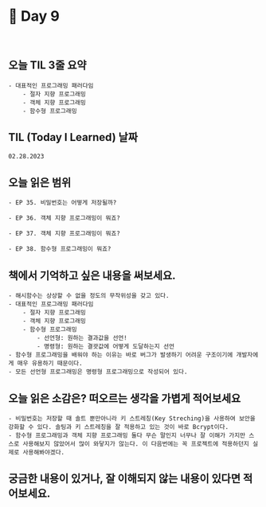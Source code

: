 # 📔 Day 9

<br>

## 오늘 TIL 3줄 요약

    - 대표적인 프로그래밍 패러다임
        - 절자 지향 프로그래밍
        - 객체 지향 프로그래밍
        - 함수형 프로그래밍

## TIL (Today I Learned) 날짜

    02.28.2023

## 오늘 읽은 범위

    - EP 35. 비밀번호는 어떻게 저장될까?

    - EP 36. 객체 지향 프로그래밍이 뭐죠?

    - EP 37. 객체 지향 프로그래밍이 뭐죠?

    - EP 38. 함수형 프로그래밍이 뭐죠?

## 책에서 기억하고 싶은 내용을 써보세요.

    - 해시함수는 상상할 수 없을 정도의 무작위성을 갖고 있다.
    - 대표적인 프로그래밍 패러다임
        - 절자 지향 프로그래밍
        - 객체 지향 프로그래밍
        - 함수형 프로그래밍
            - 선언형: 원하는 결과값을 선언!
            - 명령형: 원하는 결괏값에 어떻게 도달하는지 선언
    - 함수형 프로그래밍을 배워야 하는 이유는 바로 버그가 발생하기 어려운 구조이기에 개발자에게 매우 유용하기 때문이다.
    - 모든 선언형 프로그래밍은 명령형 프로그래밍으로 작성되어 있다.

## 오늘 읽은 소감은? 떠오르는 생각을 가볍게 적어보세요

    - 비밀번호는 저장할 때 솔트 뿐만아니라 키 스트레칭(Key Streching)을 사용하여 보안을 강화할 수 있다. 솔팅과 키 스트레칭을 잘 적용하고 있는 것이 바로 Bcrypt이다.
    - 함수형 프로그래밍과 객체 지향 프로그래밍 둘다 무슨 말인지 너무나 잘 이해가 가지만 스스로 사용해보지 않았어서 많이 와닿지가 않는다. 이 다음번에는 꼭 프로젝트에 적용하던지 실제로 사용해봐야겠다.

## 궁금한 내용이 있거나, 잘 이해되지 않는 내용이 있다면 적어보세요.
